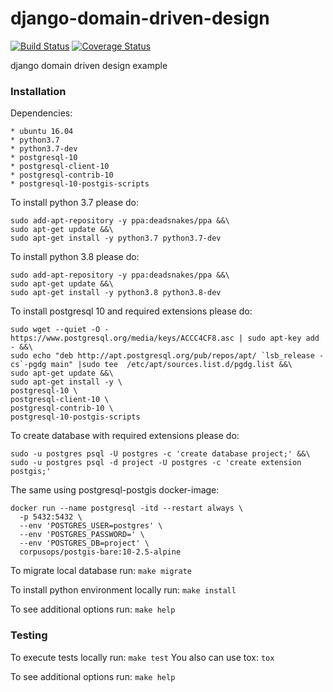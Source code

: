# django-domain-driven-design
[![Build Status](https://travis-ci.org/ihor-nahuliak/django-domain-driven-design.svg?branch=master)](https://travis-ci.org/ihor-nahuliak/django-domain-driven-design)
[![Coverage Status](https://coveralls.io/repos/github/ihor-nahuliak/django-domain-driven-design/badge.svg)](https://coveralls.io/github/ihor-nahuliak/django-domain-driven-design)

django domain driven design example


### Installation

Dependencies:

    * ubuntu 16.04
    * python3.7
    * python3.7-dev
    * postgresql-10
    * postgresql-client-10
    * postgresql-contrib-10
    * postgresql-10-postgis-scripts

To install python 3.7 please do:
```shell script
sudo add-apt-repository -y ppa:deadsnakes/ppa &&\
sudo apt-get update &&\
sudo apt-get install -y python3.7 python3.7-dev
```

To install python 3.8 please do:
```shell script
sudo add-apt-repository -y ppa:deadsnakes/ppa &&\
sudo apt-get update &&\
sudo apt-get install -y python3.8 python3.8-dev
```

To install postgresql 10 and required extensions please do:
```shell script
sudo wget --quiet -O - https://www.postgresql.org/media/keys/ACCC4CF8.asc | sudo apt-key add - &&\
sudo echo "deb http://apt.postgresql.org/pub/repos/apt/ `lsb_release -cs`-pgdg main" |sudo tee  /etc/apt/sources.list.d/pgdg.list &&\
sudo apt-get update &&\
sudo apt-get install -y \
postgresql-10 \
postgresql-client-10 \
postgresql-contrib-10 \
postgresql-10-postgis-scripts
```

To create database with required extensions please do:
```shell script
sudo -u postgres psql -U postgres -c 'create database project;' &&\
sudo -u postgres psql -d project -U postgres -c 'create extension postgis;'
```

The same using postgresql-postgis docker-image:
```shell script
docker run --name postgresql -itd --restart always \
  -p 5432:5432 \
  --env 'POSTGRES_USER=postgres' \
  --env 'POSTGRES_PASSWORD=' \
  --env 'POSTGRES_DB=project' \
  corpusops/postgis-bare:10-2.5-alpine
```

To migrate local database run: ```make migrate```

To install python environment locally run: ```make install```

To see additional options run: ```make help```


### Testing

To execute tests locally run: ```make test```
You also can use tox: ```tox```

To see additional options run: ```make help```
